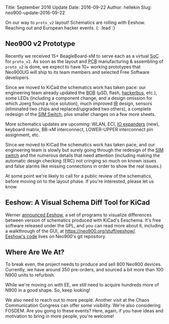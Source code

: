 Title:    September 2016 Update
Date:     2016-09-22
Author:   hellekin
Slug:     neo900-update-2016-09-22

On our way to `proto_v2` layout!  Schematics are rolling with Eeshow.
Reaching out and European hacker events.
{: .lead :}

## Neo900 v2 Prototype

Recently we received 15+ BeagleBoard-xM to serve each as a virtual
<abbr title="System on Chip">SoC</abbr> for `proto_v2`.  As soon as
the layout and <abbr title="Printed Circuit Board">PCB</abbr>
manufacturing & assembling of `proto_v2` is done, we expect to have
10+ working prototypes that Neo900UG will ship to its team members and
selected Free Software developers.

Since we moved to KiCad the schematics work has taken pace: our
engineering team already updated the <abbr title="Break Out
Board">BOB</abbr> (μSD, flash, [hackerbus][], etc.), some LEDs (including
a component change, and a design omission for which Joerg found a nice
solution), much improved [IR][] design, sensors (eliminated two chips
and replaced/upgraded two others), a complete redesign of
the [SIM Switch][], plus smaller changes on a few more sheets.

More schematics updates are upcoming: WLAN, ECI, [IO expanders][] (new),
keyboard matrix, BB-xM interconnect, LOWER-UPPER interconnect pin
assignment, etc.

Since we moved to KiCad the schematics work has taken pace, and our
engineering team is slowly but surely going through the redesign of
the [SIM switch][] and the numerous details that need attention
(including making the automatic design checking (ERC) not cringing so
much on known issues and false alarms like missing connections in
order to show the real issues.)

At some point we're likely to call for a public review of the
schematics, before moving on to the layout phase.  If you're
interested, please let us know.

[hackerbus]: https://neo900.org/stuff/papers/hb.pdf
[IR]: https://neo900.org/stuff/papers/ir.pdf
[SIM switch]: https://neo900.org/stuff/papers/simsw.pdf
[IO expanders]: https://neo900.org/stuff/papers/iox.pdf

## Eeshow: A Visual Schema Diff Tool for KiCad

Werner [announced Eeshow][16a], a set of programs to visualize
differences between version of schematics produced with KiCad's
Eeschema. It's free software released under the GPL, and you can read
more about it, including a walkthrough of the GUI,
at <https://neo900.org/stuff/eeshow/>.  
[Eeshow's code][16b] lives on Neo900's git repository.

[16a]: https://lists.launchpad.net/kicad-developers/msg26055.html
[16b]:  https://neo900.org/git?p=eeshow;a=summary

## Where Are We At?

To break even, the project needs to produce and sell 800 Neo900
devices.  Currently, we have around 350 pre-orders, and sourced a bit
more than 100 N900 units to refurbish.

While we're moving on with EE, we still need to acquire hundreds more
of N900 in a good shape.  So, keep looking!

We also need to reach out to more people.  Another visit at the Chaos
Communication Congress can offer some visibility.  We're also
considering FOSDEM.  Are you going to these events?  Here, again, if
you have ideas and motivation to bring in more people, you're welcome!
